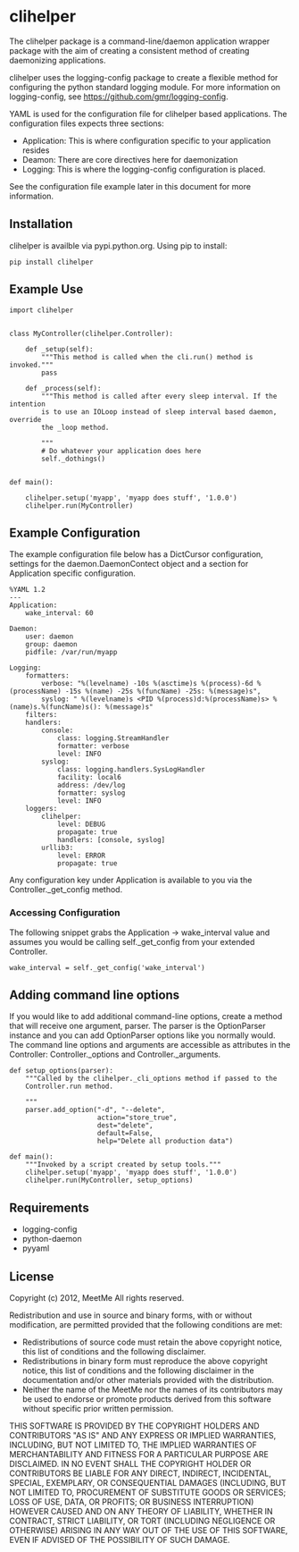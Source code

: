 # clihelper

The clihelper package is a command-line/daemon application wrapper package with
the aim of creating a consistent method of creating daemonizing applications.

clihelper uses the logging-config package to create a flexible method for
configuring the python standard logging module. For more information on
logging-config, see https://github.com/gmr/logging-config.

YAML is used for the configuration file for clihelper based applications. The
configuration files expects three sections:

- Application: This is where configuration specific to your application resides
- Deamon: There are core directives here for daemonization
- Logging: This is where the logging-config configuration is placed.

See the configuration file example later in this document for more information.

## Installation

clihelper is availble via pypi.python.org. Using pip to install:

    pip install clihelper

## Example Use

    import clihelper


    class MyController(clihelper.Controller):

        def _setup(self):
            """This method is called when the cli.run() method is invoked."""
            pass

        def _process(self):
            """This method is called after every sleep interval. If the intention
            is to use an IOLoop instead of sleep interval based daemon, override
            the _loop method.

            """
            # Do whatever your application does here
            self._dothings()


    def main():

        clihelper.setup('myapp', 'myapp does stuff', '1.0.0')
        clihelper.run(MyController)

## Example Configuration

The example configuration file below has a DictCursor configuration, settings
for the daemon.DaemonContect object and a section for Application specific
configuration.

    %YAML 1.2
    ---
    Application:
        wake_interval: 60

    Daemon:
        user: daemon
        group: daemon
        pidfile: /var/run/myapp

    Logging:
        formatters:
            verbose: "%(levelname) -10s %(asctime)s %(process)-6d %(processName) -15s %(name) -25s %(funcName) -25s: %(message)s",
            syslog: " %(levelname)s <PID %(process)d:%(processName)s> %(name)s.%(funcName)s(): %(message)s"
        filters:
        handlers:
            console:
                class: logging.StreamHandler
                formatter: verbose
                level: INFO
            syslog:
                class: logging.handlers.SysLogHandler
                facility: local6
                address: /dev/log
                formatter: syslog
                level: INFO
        loggers:
            clihelper:
                level: DEBUG
                propagate: true
                handlers: [console, syslog]
            urllib3:
                level: ERROR
                propagate: true

Any configuration key under Application is available to you via the
Controller._get_config method.

### Accessing Configuration

The following snippet grabs the Application -> wake_interval value and assumes
you would be calling self._get_config from your extended Controller.

    wake_interval = self._get_config('wake_interval')

## Adding command line options

If you would like to add additional command-line options, create a method that
will receive one argument, parser. The parser is the OptionParser instance and
you can add OptionParser options like you normally would. The command line options
and arguments are accessible as attributes in the Controller: Controller._options
and Controller._arguments.

    def setup_options(parser):
        """Called by the clihelper._cli_options method if passed to the
        Controller.run method.

        """
        parser.add_option("-d", "--delete",
                          action="store_true",
                          dest="delete",
                          default=False,
                          help="Delete all production data")

    def main():
        """Invoked by a script created by setup tools."""
        clihelper.setup('myapp', 'myapp does stuff', '1.0.0')
        clihelper.run(MyController, setup_options)

## Requirements

 - logging-config
 - python-daemon
 - pyyaml

## License

Copyright (c) 2012, MeetMe
All rights reserved.

Redistribution and use in source and binary forms, with or without modification,
are permitted provided that the following conditions are met:

 * Redistributions of source code must retain the above copyright notice, this
   list of conditions and the following disclaimer.
 * Redistributions in binary form must reproduce the above copyright notice,
   this list of conditions and the following disclaimer in the documentation
   and/or other materials provided with the distribution.
 * Neither the name of the MeetMe nor the names of its contributors may be used
   to endorse or promote products derived from this software without specific
   prior written permission.

THIS SOFTWARE IS PROVIDED BY THE COPYRIGHT HOLDERS AND CONTRIBUTORS "AS IS" AND
ANY EXPRESS OR IMPLIED WARRANTIES, INCLUDING, BUT NOT LIMITED TO, THE IMPLIED
WARRANTIES OF MERCHANTABILITY AND FITNESS FOR A PARTICULAR PURPOSE ARE DISCLAIMED.
IN NO EVENT SHALL THE COPYRIGHT HOLDER OR CONTRIBUTORS BE LIABLE FOR ANY DIRECT,
INDIRECT, INCIDENTAL, SPECIAL, EXEMPLARY, OR CONSEQUENTIAL DAMAGES (INCLUDING,
BUT NOT LIMITED TO, PROCUREMENT OF SUBSTITUTE GOODS OR SERVICES; LOSS OF USE,
DATA, OR PROFITS; OR BUSINESS INTERRUPTION) HOWEVER CAUSED AND ON ANY THEORY OF
LIABILITY, WHETHER IN CONTRACT, STRICT LIABILITY, OR TORT (INCLUDING NEGLIGENCE
OR OTHERWISE) ARISING IN ANY WAY OUT OF THE USE OF THIS SOFTWARE, EVEN IF
ADVISED OF THE POSSIBILITY OF SUCH DAMAGE.
